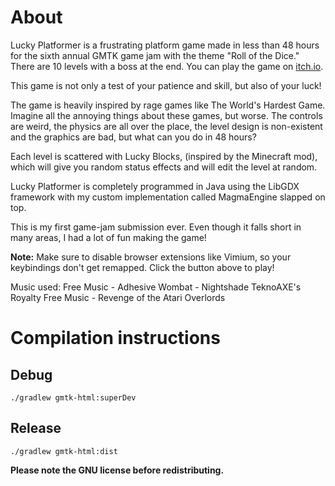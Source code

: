 # About
Lucky Platformer is a frustrating platform game made in less than 48 hours for the sixth annual GMTK game jam with the theme "Roll of the Dice." There are 10 levels with a boss at the end.
You can play the game on [itch.io](https://brambasiel.itch.io/lucky-platformer).

This game is not only a test of your patience and skill, but also of your luck!

The game is heavily inspired by rage games like The World's Hardest Game. Imagine all the annoying things about these games, but worse. The controls are weird, the physics are all over the place, the level design is non-existent and the graphics are bad, but what can you do in 48 hours?

Each level is scattered with Lucky Blocks, (inspired by the Minecraft mod), which will give you random status effects and will edit the level at random.

Lucky Platformer is completely programmed in Java using the LibGDX framework with my custom implementation called MagmaEngine slapped on top.

This is my first game-jam submission ever. Even though it falls short in many areas, I had a lot of fun making the game!

**Note:** Make sure to disable browser extensions like Vimium, so your keybindings don't get remapped. Click the button above to play!

Music used:
Free Music - Adhesive Wombat - Nightshade
TeknoAXE's Royalty Free Music - Revenge of the Atari Overlords

# Compilation instructions
## Debug
```console
./gradlew gmtk-html:superDev
```

## Release 
```console
./gradlew gmtk-html:dist
```

**Please note the GNU license before redistributing.**
